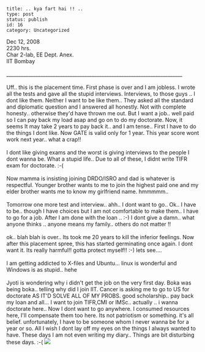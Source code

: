 ~~~~ 
title: .. kya fart hai !! ..
type: post
status: publish
id: 16
category: Uncategorized
~~~~

Dec 12, 2008\
2230 hrs.\
Char 2-lab, EE Dept. Anex.\
 IIT Bombay\
\
\_\_\_\_\_\_\_\_\_\_\_\_\_\_\_\_\_\_\_\_\_\_\_\_\_\_\_\_\_\_\_\_\_\_\_\_\_\_\_\_\_\_\_\_\_\_\_\_\_\_\_\_\_\_\_\_\_\_\_\_\_\_\_\_\_\_\_\_\_\_\_\_\
\
Uff.. this is the placement time. First phase is over and I am jobless.
I wrote all the tests and gave all the stupid interviews. Interviews, to
those guys .. I dont like them. Neither I want to be like them.. They
asked all the standard and diplomatic question and I answered all
honestly. Not with complete honesty.. otherwise they'd have thrown me
out. But I want a job.. well paid so I can pay back my load asap and go
on to do my doctorate. Now, it seems It may take 2 years to pay back
it.. and I am tense.. First I have to do the things I dont like. Now
GATE is valid only for 1 year. This year score wont work next year..
what a crap!!\
\
I dont like giving exams and the worst is giving interviews to the
people I dont wanna be. What a stupid life.. Due to all of these, I
didnt write TIFR exam for doctorate. :-(\
\
Now mamma is insisting joining DRDO/ISRO and dad is whatever is
respectful. Younger brother wants to me to join the highest paid one and
my elder brother wants me to know my girlfriend name. hmmmmm..\
\
Tomorrow one more test and interview.. ahh.. I dont want to go.. Ok.. I
have to be.. though I have choices but I am not comfortable to make
them.. I have to go for a job. After I am done with the loan .. :-) I
dont give a damn.. what anyone thinks .. anyone means my family.. others
do not matter !!\
\
ok.. blah blah is over.. Its took me 20 years to kill the inferior
feelings. Now after this placement spree, this has started germinating
once again. I dont want it. Its really harmful!! gotta protect myself!!
:-) lets see....\
\
I am getting addicted to X-files and Ubuntu... linux is wonderful and
Windows is as stupid.. hehe\
\
Jyoti is wondering why i didn't get the job on the very first day. Boka
was being boka.. telling why did I join IIT. Cancer is asking me to go
to US for doctorate AS IT'D SOLVE ALL OF MY PROBS. good scholarship..
pay back my loan and all... I want to join TIFR,CMI or IMSc.. actually
.. i wanna doctorate here.. Now I dont want to go anywhere. I consumed
resources here, I'll compensate them too here. Its not patriotism or
something. it's all belief. unfortunately, I have to be someone whom I
never wanna be for a year or so. All I wish I dont lay off my eyes on
the things I always wanted to have. These days I am not even writing my
diary.. Things are bit disturbing these days. :-(
![](https://blogger.googleusercontent.com/tracker/3794193585985230867-8460291368847980571?l=dilawarsays.blogspot.com)
